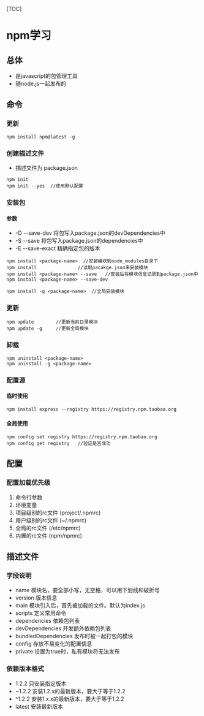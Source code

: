 [TOC]

# npm学习


## 总体

* 是javascript的包管理工具
* 随node.js一起发布的


## 命令

### 更新
```
npm install npm@latest -g
```

### 创建描述文件
* 描述文件为 package.json

```
npm init 
npm init --yes  //使用默认配置
```

### 安装包

#### 参数
* -D --save-dev 将包写入package.json的devDependencies中
* -S --save  将包写入package.json的dependencies中
* -E --save-exact 精确指定包的版本

```
npm install <package-name>  //安装模块到node_modules目录下
npm install               //读取pacakge.json来安装模块
npm install <package-name> --save   //安装后将模块信息记录到package.json中
npm install <package-name> --save-dev

npm install -g <package-name>  //全局安装模块
```

### 更新
```
npm update        //更新当前目录模块
npm update -g     //更新全局模块

```

### 卸载
```
npm uninstall <package-name>
npm uninstall -g <package-name>
```

### 配置源

#### 临时使用
```
npm install express --registry https://registry.npm.taobao.org
```

#### 全局使用
```
npm config set registry https://registry.npm.taobao.org
npm config get registry   //验证是否成功
```


## 配置

### 配置加载优先级
1. 命令行参数
2. 环境变量
3. 项目级别的rc文件 (project/.npmrc)
4. 用户级别的rc文件 (~/.npmrc)
5. 全局的rc文件 (/etc/npmrc)
6. 内置的rc文件 (npm/npmrc)


## 描述文件

### 字段说明
* name 模块名，要全部小写，无空格，可以用下划线和破折号
* version 版本信息
* main  模块引入后，首先被加载的文件。默认为index.js
* scripts 定义常用命令
* dependencies 依赖包列表
* devDependencies 开发额外依赖包列表
* bundledDependencies  发布时被一起打包的模块
* config 存放不易变化的配置信息
* private 设置为true时，私有模块将无法发布


### 依赖版本格式
* 1.2.2   只安装指定版本
* ~1.2.2  安装1.2.x的最新版本，要大于等于1.2.2
* ^1.2.2  安装1.x.x的最新版本，要大于等于1.2.2
* latest  安装最新版本